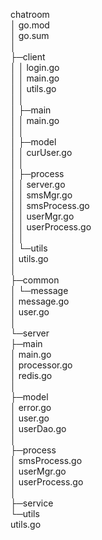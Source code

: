 chatroom  
│  go.mod  
│  go.sum  
│    
├─client  
│  │  login.go  
│  │  main.go  
│  │  utils.go  
│  │    
│  ├─main  
│  │      main.go  
│  │        
│  ├─model  
│  │      curUser.go  
│  │        
│  ├─process  
│  │      server.go  
│  │      smsMgr.go  
│  │      smsProcess.go  
│  │      userMgr.go  
│  │      userProcess.go  
│  │        
│  └─utils  
│          utils.go  
│            
├─common  
│  └─message  
│          message.go  
│          user.go  
│            
└─server  
    ├─main  
    │      main.go  
    │      processor.go  
    │      redis.go  
    │        
    ├─model  
    │      error.go  
    │      user.go  
    │      userDao.go  
    │        
    ├─process  
    │      smsProcess.go  
    │      userMgr.go  
    │      userProcess.go  
    │        
    ├─service  
    └─utils  
            utils.go  
            
